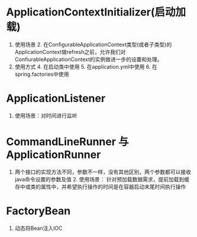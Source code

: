 #   ApplicationContextInitializer(启动加载)
1. 使用场景
   2. 在ConfigurableApplicationContext类型(或者子类型)的ApplicationContext做refresh之前，允许我们对ConfiurableApplicationContext的实例做进一步的设置和处理。
3. 使用方式
   4. 在启动类中使用
   5. 在application.yml中使用
   6. 在spring.factories中使用
#   ApplicationListener
1. 使用场景：对时间进行监听
#   CommandLineRunner 与 ApplicationRunner
1. 两个接口的实现方法不同，参数不一样，没有其他区别，两个参数都可以接收java命令设置的参数及值
   2. 使用场景： 针对预加载数据需求，提前加载到缓存中或类的属性中，并希望执行操作的时间是在容器启动末尾时间执行操作
#   FactoryBean
1. 动态将Bean注入IOC

